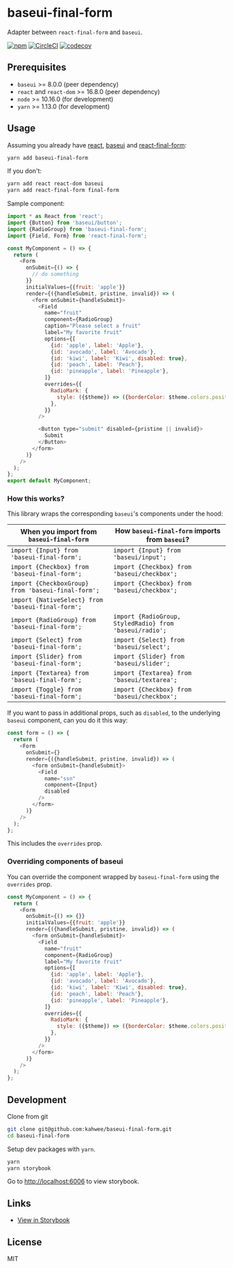 # baseui-final-form

Adapter between `react-final-form` and `baseui`.

[![npm](https://img.shields.io/npm/v/baseui-final-form.svg)](https://www.npmjs.com/package/baseui-final-form)
[![CircleCI](https://circleci.com/gh/kahwee/baseui-final-form.svg?style=svg)](https://circleci.com/gh/kahwee/baseui-final-form)
[![codecov](https://codecov.io/gh/kahwee/baseui-final-form/branch/master/graph/badge.svg)](https://codecov.io/gh/kahwee/baseui-final-form)

## Prerequisites

- `baseui` >= 8.0.0 (peer dependency)
- `react` and `react-dom` >= 16.8.0 (peer dependency)
- `node` >= 10.16.0 (for development)
- `yarn` >= 1.13.0 (for development)

## Usage

Assuming you already have [react](https://reactjs.org/), [baseui](https://github.com/uber-web/baseui) and [react-final-form](https://github.com/final-form/react-final-form):

```sh
yarn add baseui-final-form
```

If you don't:

```sh
yarn add react react-dom baseui
yarn add react-final-form final-form
```

Sample component:

```javascript
import * as React from 'react';
import {Button} from 'baseui/button';
import {RadioGroup} from 'baseui-final-form';
import {Field, Form} from 'react-final-form';

const MyComponent = () => {
  return (
    <Form
      onSubmit={() => {
        // do something
      }}
      initialValues={{fruit: 'apple'}}
      render={({handleSubmit, pristine, invalid}) => (
        <form onSubmit={handleSubmit}>
          <Field
            name="fruit"
            component={RadioGroup}
            caption="Please select a fruit"
            label="My favorite fruit"
            options={[
              {id: 'apple', label: 'Apple'},
              {id: 'avocado', label: 'Avocado'},
              {id: 'kiwi', label: 'Kiwi', disabled: true},
              {id: 'peach', label: 'Peach'},
              {id: 'pineapple', label: 'Pineapple'},
            ]}
            overrides={{
              RadioMark: {
                style: ({$theme}) => ({borderColor: $theme.colors.positive}),
              },
            }}
          />

          <Button type="submit" disabled={pristine || invalid}>
            Submit
          </Button>
        </form>
      )}
    />
  );
};
export default MyComponent;
```

### How this works?

This library wraps the corresponding `baseui`'s components under the hood:

| When you import from `baseui-final-form`           | How `baseui-final-form` imports from `baseui`?          |
| -------------------------------------------------- | ------------------------------------------------------- |
| `import {Input} from 'baseui-final-form';`         | `import {Input} from 'baseui/input';`                   |
| `import {Checkbox} from 'baseui-final-form';`      | `import {Checkbox} from 'baseui/checkbox';`             |
| `import {CheckboxGroup} from 'baseui-final-form';` | `import {Checkbox} from 'baseui/checkbox';`             |
| `import {NativeSelect} from 'baseui-final-form';`  |                                                         |
| `import {RadioGroup} from 'baseui-final-form';`    | `import {RadioGroup, StyledRadio} from 'baseui/radio';` |
| `import {Select} from 'baseui-final-form';`        | `import {Select} from 'baseui/select';`                 |
| `import {Slider} from 'baseui-final-form';`        | `import {Slider} from 'baseui/slider';`                 |
| `import {Textarea} from 'baseui-final-form';`      | `import {Textarea} from 'baseui/textarea';`             |
| `import {Toggle} from 'baseui-final-form';`        | `import {Checkbox} from 'baseui/checkbox';`             |

If you want to pass in additional props, such as `disabled`, to the underlying `baseui` component, can you do it this way:

```js
const form = () => {
  return (
    <Form
      onSubmit={}
      render={({handleSubmit, pristine, invalid}) => (
        <form onSubmit={handleSubmit}>
          <Field
            name="ssn"
            component={Input}
            disabled
          />
        </form>
      )}
    />
  );
};
```

This includes the `overrides` prop.

### Overriding components of baseui

You can override the component wrapped by `baseui-final-form` using the `overrides` prop.

```javascript
const MyComponent = () => {
  return (
    <Form
      onSubmit={() => {}}
      initialValues={{fruit: 'apple'}}
      render={({handleSubmit, pristine, invalid}) => (
        <form onSubmit={handleSubmit}>
          <Field
            name="fruit"
            component={RadioGroup}
            label="My favorite fruit"
            options={[
              {id: 'apple', label: 'Apple'},
              {id: 'avocado', label: 'Avocado'},
              {id: 'kiwi', label: 'Kiwi', disabled: true},
              {id: 'peach', label: 'Peach'},
              {id: 'pineapple', label: 'Pineapple'},
            ]}
            overrides={{
              RadioMark: {
                style: ({$theme}) => ({borderColor: $theme.colors.positive}),
              },
            }}
          />
        </form>
      )}
    />
  );
};
```

## Development

Clone from git

```sh
git clone git@github.com:kahwee/baseui-final-form.git
cd baseui-final-form
```

Setup dev packages with `yarn`.

```sh
yarn
yarn storybook
```

Go to [http://localhost:6006](http://localhost:6006) to view storybook.

## Links

- [View in Storybook](https://baseui-final-form.netlify.com)

## License

MIT

